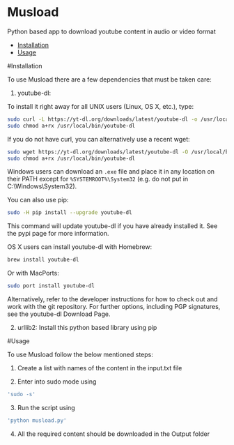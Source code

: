 # Musload
Python based app to download youtube content in audio or video format

 * [Installation](#Installation)
 * [Usage](#Usage)


<a id="Installation"></a>

#Installation

To use Musload there are a few dependencies that must be taken care:

1) youtube-dl:

To install it right away for all UNIX users (Linux, OS X, etc.), type:

```bash
sudo curl -L https://yt-dl.org/downloads/latest/youtube-dl -o /usr/local/bin/youtube-dl```
sudo chmod a+rx /usr/local/bin/youtube-dl
```

If you do not have curl, you can alternatively use a recent wget:

```bash
sudo wget https://yt-dl.org/downloads/latest/youtube-dl -O /usr/local/bin/youtube-dl
sudo chmod a+rx /usr/local/bin/youtube-dl
```

Windows users can download an ```.exe``` file and place it in any location on their PATH except for ```%SYSTEMROOT%\System32``` (e.g. do not put in C:\Windows\System32).

You can also use pip:

```bash
sudo -H pip install --upgrade youtube-dl
```

This command will update youtube-dl if you have already installed it. See the pypi page for more information.

OS X users can install youtube-dl with Homebrew:

```bash
brew install youtube-dl
```

Or with MacPorts:

```bash
sudo port install youtube-dl
```

Alternatively, refer to the developer instructions for how to check out and work with the git repository. For further options, including PGP signatures, see the youtube-dl Download Page.


2) urllib2: Install this python based library using pip

<a id="Usage"></a>

#Usage

To use Musload follow the below mentioned steps:

1) Create a list with names of the content in the input.txt file

2) Enter into sudo mode using 
```bash
'sudo -s'
```

3) Run the script using 
```bash
'python musload.py'
```

4) All the required content should be downloaded in the Output folder 
